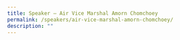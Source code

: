 ```yaml
---
title: Speaker – Air Vice Marshal Amorn Chomchoey
permalink: /speakers/air-vice-marshal-amorn-chomchoey/
description: ""
---
```


